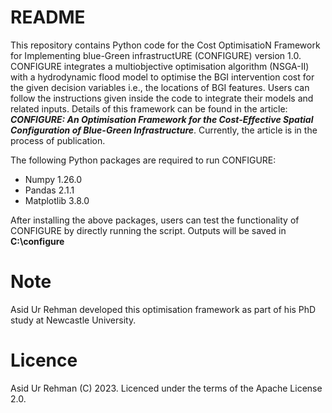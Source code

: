 # README  
This repository contains Python code for the Cost OptimisatioN Framework for Implementing blue-Green infrastructURE (CONFIGURE) version 1.0. 
CONFIGURE integrates a multiobjective optimisation algorithm (NSGA-II) with a hydrodynamic flood model to optimise the BGI intervention cost for the given decision variables i.e., the locations of BGI features. 
Users can follow the instructions given inside the code to integrate their models and related inputs. Details of this framework can be found in the article: 
**_CONFIGURE: An Optimisation Framework for the Cost-Effective Spatial Configuration of Blue-Green Infrastructure_**. 
Currently, the article is in the process of publication. 

  The following Python packages are required to run CONFIGURE:
  - Numpy 1.26.0  
  - Pandas 2.1.1  
  - Matplotlib 3.8.0

  After installing the above packages, users can test the functionality of CONFIGURE by directly running the script. Outputs will be saved in **C:\configure**

  # Note
  Asid Ur Rehman developed this optimisation framework as part of his PhD study at Newcastle University. 
  
  # Licence  
Asid Ur Rehman (C) 2023. Licenced under the terms of the Apache License 2.0.
